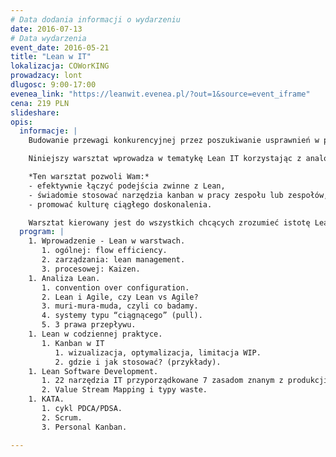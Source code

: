 ```yaml
---
# Data dodania informacji o wydarzeniu
date: 2016-07-13
# Data wydarzenia
event_date: 2016-05-21
title: "Lean w IT"
lokalizacja: COWorKING
prowadzacy: lont
dlugosc: 9:00-17:00
evenea_link: "https://leanwit.evenea.pl/?out=1&source=event_iframe"
cena: 219 PLN
slideshare:
opis:
  informacje: |
    Budowanie przewagi konkurencyjnej przez poszukiwanie usprawnień w produkcji oprogramowania wymaga nie tylko zwinności, ale wyszczuplania procesu. Doświadczenia z podejściem Lean’owym mają dużo dłuższą historię, niż metody Agile i są ich inspiracją.

    Niniejszy warsztat wprowadza w tematykę Lean IT korzystając z analogii do procesu przemysłowego, czy usługowego. Omawia elementy analizy leanowej na uniwersalnym przykładzie wytwarzania oprogramowania, dając praktyczne wskazówki do wykorzystania we własnym środowisku.

    *Ten warsztat pozwoli Wam:*
    - efektywnie łączyć podejścia zwinne z Lean,
    - świadomie stosować narzędzia kanban w pracy zespołu lub zespołów,
    - promować kulturę ciągłego doskonalenia.

    Warsztat kierowany jest do wszystkich chcących zrozumieć istotę Lean w IT, ze szczególnym wyróżnieniem metody Kanban. Wymagane jest choć minimalne doświadczenie w pracy z produktami IT - zapraszam developerów i menedżerów. Uczestnicy nie będą korzystali ze sprzętu komputerowego.
  program: |
    1. Wprowadzenie - Lean w warstwach.
       1. ogólnej: flow efficiency.
       2. zarządzania: lean management.
       3. procesowej: Kaizen.
    1. Analiza Lean.
       1. convention over configuration.
       2. Lean i Agile, czy Lean vs Agile?
       3. muri-mura-muda, czyli co badamy.
       4. systemy typu “ciągnącego” (pull).
       5. 3 prawa przepływu.
    1. Lean w codziennej praktyce.
       1. Kanban w IT
          1. wizualizacja, optymalizacja, limitacja WIP.
          2. gdzie i jak stosować? (przykłady).
    1. Lean Software Development.
       1. 22 narzędzia IT przyporządkowane 7 zasadom znanym z produkcji.
       2. Value Stream Mapping i typy waste.
    1. KATA.
       1. cykl PDCA/PDSA.
       2. Scrum.
       3. Personal Kanban.

---
```

